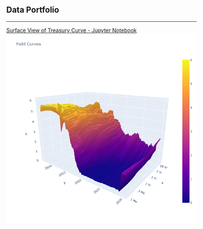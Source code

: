 ## Data Portfolio

--- 

[Surface View of Treasury Curve - Jupyter Notebook](https://github.com/jbeckford-data/Treasury-Curve/blob/main/Surface%20Plot%20of%20Treasury%20Curve.ipynb)
<img src="images/T_Curve_2024.png"/>
<p><img alt="" src="https://img.shields.io/badge/Python-white?logo=Python" />
  <img alt="" src="https://img.shields.io/badge/Pandas-blue?logo=pandas" />
  <img alt="" src="https://img.shields.io/badge/Plotly-grey?logo=Plotly" />
<!---
<img alt="" src="https://img.shields.io/badge/sklearn-white?logo=scikit-learn" /> 
<img alt="" src="https://img.shields.io/badge/Google-white?logo=mlflow" />


---
[Project 2 Title](/pdf/sample_presentation.pdf)
<img src="images/dummy_thumbnail.jpg?raw=true"/>

---
[Project 3 Title](http://example.com/)
<img src="images/dummy_thumbnail.jpg?raw=true"/>

---

### Category Name 2

- [Project 1 Title](http://example.com/)
- [Project 2 Title](http://example.com/)
- [Project 3 Title](http://example.com/)
- [Project 4 Title](http://example.com/)
- [Project 5 Title](http://example.com/)

---
--->
